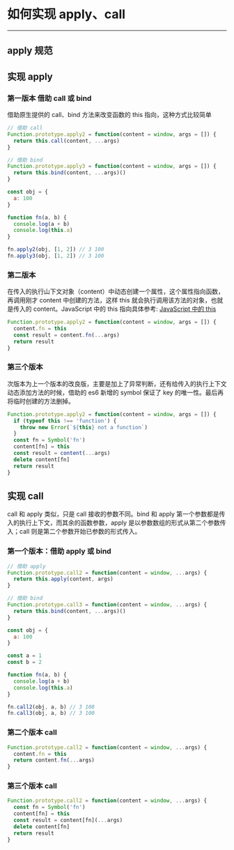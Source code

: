 # 如何实现 apply、call

---

## apply 规范

## 实现 apply

### 第一版本 借助 call 或 bind

借助原生提供的 call、bind 方法来改变函数的 this 指向，这种方式比较简单

```js
// 借助 call
Function.prototype.apply2 = function(content = window, args = []) {
  return this.call(content, ...args)
}

// 借助 bind
Function.prototype.apply3 = function(content = window, args = []) {
  return this.bind(content, ...args)()
}

const obj = {
  a: 100
}

function fn(a, b) {
  console.log(a + b)
  console.log(this.a)
}

fn.apply2(obj, [1, 2]) // 3 100
fn.apply3(obj, [1, 2]) // 3 100
```

### 第二版本

在传入的执行山下文对象（content）中动态创建一个属性，这个属性指向函数，再调用刚才 content 中创建的方法，这样 this 就会执行调用该方法的对象，也就是传入的 content。JavaScript 中的 this 指向具体参考: [JavaScript 中的 this](https://github.com/tflins/front-end-notes/blob/master/doc/%E5%89%8D%E7%AB%AF%E5%9F%BA%E7%A1%80/JavaScript/this%E3%80%81bind%E3%80%81apply%E3%80%81call/JavaScript%20%E4%B8%AD%E7%9A%84%20this.md)

```js
Function.prototype.apply2 = function(content = window, args = []) {
  content.fn = this
  const result = content.fn(...args)
  return result
}
```

### 第三个版本

次版本为上一个版本的改良版，主要是加上了异常判断，还有给传入的执行上下文动态添加方法的时候，借助的 es6 新增的 symbol 保证了 key 的唯一性。最后再将临时创建的方法删掉。

```js
Function.prototype.apply2 = function(content = window, args = []) {
  if (typeof this !== 'function') {
    throw new Error(`${this} not a function`)
  }
  const fn = Symbol('fn')
  content[fn] = this
  const result = content(...args)
  delete content[fn]
  return result
}
```

## 实现 call

call 和 apply 类似，只是 call 接收的参数不同。bind 和 apply 第一个参数都是传入的执行上下文，而其余的函数参数，apply 是以参数数组的形式从第二个参数传入；call 则是第二个参数开始已参数的形式传入。

### 第一个版本：借助 apply 或 bind

```js
// 借助 apply
Function.prototype.call2 = function(content = window, ...args) {
  return this.apply(content, args)
}

// 借助 bind
Function.prototype.call3 = function(content = window, ...args) {
  return this.bind(content, ...args)()
}

const obj = {
  a: 100
}

const a = 1
const b = 2

function fn(a, b) {
  console.log(a + b)
  console.log(this.a)
}

fn.call2(obj, a, b) // 3 100
fn.call3(obj, a, b) // 3 100
```

### 第二个版本 call

```js
Function.prototype.call2 = function(content = window, ...args) {
  content.fn = this
  return content.fn(...args)
}
```

### 第三个版本 call

```js
Function.prototype.call2 = function(content = window, ...args) {
  const fn = Symbol('fn')
  content[fn] = this
  const result = content[fn](...args)
  delete content[fn]
  return result
}
```

